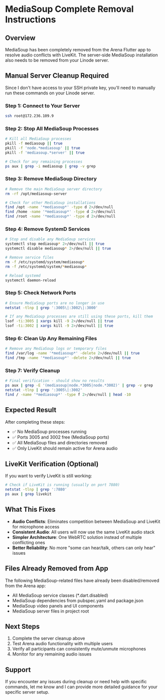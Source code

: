# MediaSoup Complete Removal Instructions

## Overview
MediaSoup has been completely removed from the Arena Flutter app to resolve audio conflicts with LiveKit. The server-side MediaSoup installation also needs to be removed from your Linode server.

## Manual Server Cleanup Required

Since I don't have access to your SSH private key, you'll need to manually run these commands on your Linode server.

### Step 1: Connect to Your Server
```bash
ssh root@172.236.109.9
```

### Step 2: Stop All MediaSoup Processes
```bash
# Kill all MediaSoup processes
pkill -f mediasoup || true
pkill -f 'node.*mediasoup' || true
pkill -f 'mediasoup.*server' || true

# Check for any remaining processes
ps aux | grep -i mediasoup | grep -v grep
```

### Step 3: Remove MediaSoup Directory
```bash
# Remove the main MediaSoup server directory
rm -rf /opt/mediasoup-server

# Check for other MediaSoup installations
find /opt -name '*mediasoup*' -type d 2>/dev/null
find /home -name '*mediasoup*' -type d 2>/dev/null
find /root -name '*mediasoup*' -type d 2>/dev/null
```

### Step 4: Remove SystemD Services
```bash
# Stop and disable any MediaSoup services
systemctl stop mediasoup* 2>/dev/null || true
systemctl disable mediasoup* 2>/dev/null || true

# Remove service files
rm -f /etc/systemd/system/mediasoup*
rm -f /etc/systemd/system/*mediasoup*

# Reload systemd
systemctl daemon-reload
```

### Step 5: Check Network Ports
```bash
# Ensure MediaSoup ports are no longer in use
netstat -tlnp | grep ':3005\|:3002\|:3000'

# If any MediaSoup processes are still using these ports, kill them
lsof -ti:3005 | xargs kill -9 2>/dev/null || true
lsof -ti:3002 | xargs kill -9 2>/dev/null || true
```

### Step 6: Clean Up Any Remaining Files
```bash
# Remove any MediaSoup logs or temporary files
find /var/log -name '*mediasoup*' -delete 2>/dev/null || true
find /tmp -name '*mediasoup*' -delete 2>/dev/null || true
```

### Step 7: Verify Cleanup
```bash
# Final verification - should show no results
ps aux | grep -E '(mediasoup|node.*3005|node.*3002)' | grep -v grep
netstat -tlnp | grep ':3005\|:3002'
find / -name '*mediasoup*' -type f 2>/dev/null | head -10
```

## Expected Result
After completing these steps:
- ✅ No MediaSoup processes running
- ✅ Ports 3005 and 3002 free (MediaSoup ports)
- ✅ All MediaSoup files and directories removed
- ✅ Only LiveKit should remain active for Arena audio

## LiveKit Verification (Optional)
If you want to verify LiveKit is still working:
```bash
# Check if LiveKit is running (usually on port 7880)
netstat -tlnp | grep ':7880'
ps aux | grep livekit
```

## What This Fixes
- **Audio Conflicts**: Eliminates competition between MediaSoup and LiveKit for microphone access
- **Consistent Audio**: All users will now use the same LiveKit audio stack
- **Simpler Architecture**: One WebRTC solution instead of multiple conflicting ones
- **Better Reliability**: No more "some can hear/talk, others can only hear" issues

## Files Already Removed from App
The following MediaSoup-related files have already been disabled/removed from the Arena app:
- All MediaSoup service classes (*.dart.disabled)
- MediaSoup dependencies from pubspec.yaml and package.json
- MediaSoup video panels and UI components
- MediaSoup server files in project root

## Next Steps
1. Complete the server cleanup above
2. Test Arena audio functionality with multiple users
3. Verify all participants can consistently mute/unmute microphones
4. Monitor for any remaining audio issues

## Support
If you encounter any issues during cleanup or need help with specific commands, let me know and I can provide more detailed guidance for your specific server setup.